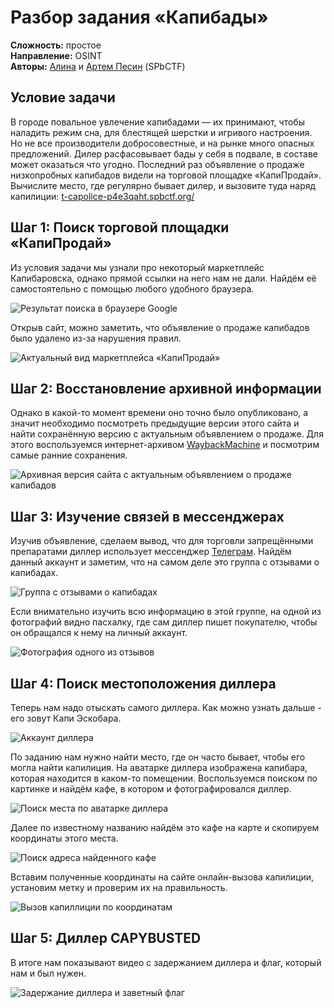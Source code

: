 # Разбор задания «Капибады»

**Сложность:** простое \
**Направление:** OSINT \
**Авторы:** [Алина](https://t.me/dalmatrix) и [Артем Песин](https://t.me/Dec0d3) (SPbCTF)

## Условие задачи

В городе повальное увлечение капибадами — их принимают, чтобы наладить режим сна, для блестящей шерстки и игривого настроения. Но не все производители добросовестные, и на рынке много опасных предложений. Дилер расфасовывает бады у себя в подвале, в составе может оказаться что угодно. Последний раз объявление о продаже низкопробных капибадов видели на торговой площадке «КапиПродай». Вычислите место, где регулярно бывает дилер, и вызовите туда наряд капилиции: [t-capolice-p4e3qaht.spbctf.org/](https://t-capolice-p4e3qaht.spbctf.org/)

## Шаг 1: Поиск торговой площадки «КапиПродай»

Из условия задачи мы узнали про некоторый маркетплейс Капибаровска, однако прямой ссылки на него нам не дали. Найдём её самостоятельно с помощью любого удобного браузера. 

![Результат поиска в браузере Google](/screens/1_1.png)

Открыв сайт, можно заметить, что объявление о продаже капибадов было удалено из-за нарушения правил. 

![Актуальный вид маркетплейса «КапиПродай»](/screens/1_2.png)

## Шаг 2: Восстановление архивной информации

Однако в какой-то момент времени оно точно было опубликовано, а значит необходимо посмотреть предыдущие версии этого сайта и найти сохранённую версию с актуальным объявлением о продаже. Для этого воспользуемся интернет-архивом [WaybackMachine](https://web.archive.org/) и посмотрим самые ранние сохранения.

![Архивная версия сайта с актуальным объявлением о продаже капибадов](/screens/1_3.png)

## Шаг 3: Изучение связей в мессенджерах

Изучив объявление, сделаем вывод, что для торговли запрещёнными препаратами диллер использует мессенджер [Телеграм](https://web.telegram.org/a/). Найдём данный аккаунт и заметим, что на самом деле это группа с отзывами о капибадах.

![Группа с отзывами о капибадах](/screens/1_4.png)

Если внимательно изучить всю информацию в этой группе, на одной из фотографий видно пасхалку, где сам диллер пишет покупателю, чтобы он обращался к нему на личный аккаунт.

![Фотография одного из отзывов](/screens/1_5.png)

## Шаг 4: Поиск местоположения диллера

Теперь нам надо отыскать самого диллера. Как можно узнать дальше - его зовут Капи Эскобара. 

![Аккаунт диллера](/screens/1_6.png)

По заданию нам нужно найти место, где он часто бывает, чтобы его могла найти капилиция. На аватарке диллера изображена капибара, которая находится в каком-то помещении. Воспользуемся поиском по картинке и найдём кафе, в котором и фотографировался диллер.

![Поиск места по аватарке диллера](/screens/1_7.png)

Далее по известному названию найдём это кафе на карте и скопируем координаты этого места.

![Поиск адреса найденного кафе](/screens/1_8.png)

Вставим полученные координаты на сайте онлайн-вызова капилиции, установим метку и проверим их на правильность.

![Вызов капиллиции по координатам](/screens/1_9.png)

## Шаг 5: Диллер CAPYBUSTED

В итоге нам показывают видео с задержанием диллера и флаг, который нам и был нужен.

![Задержание диллера и заветный флаг](/screens/1_10.png)
